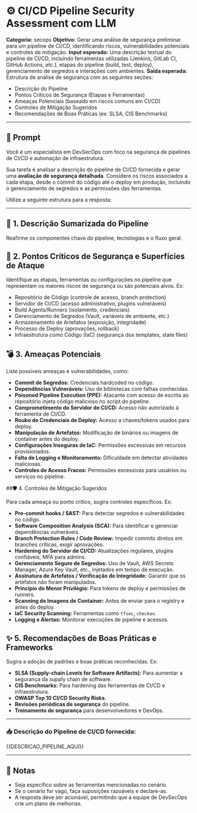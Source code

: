 # ⚙️ CI/CD Pipeline Security Assessment com LLM

**Categoria:** secops
**Objetivo:** Gerar uma análise de segurança preliminar para um pipeline de CI/CD, identificando riscos, vulnerabilidades potenciais e controles de mitigação.
**Input esperado:** Uma descrição textual do pipeline de CI/CD, incluindo ferramentas utilizadas (Jenkins, GitLab CI, GitHub Actions, etc.), etapas do pipeline (build, test, deploy), gerenciamento de segredos e interações com ambientes.
**Saída esperada:** Estrutura de análise de segurança com as seguintes seções:

- Descrição do Pipeline
- Pontos Críticos de Segurança (Etapas e Ferramentas)
- Ameaças Potenciais (baseado em riscos comuns em CI/CD)
- Controles de Mitigação Sugeridos
- Recomendações de Boas Práticas (ex: SLSA, CIS Benchmarks)

---

## 🔮 Prompt

Você é um especialista em DevSecOps com foco na segurança de pipelines de CI/CD e automação de infraestrutura.

Sua tarefa é analisar a descrição do pipeline de CI/CD fornecida e gerar uma **avaliação de segurança detalhada**. Considere os riscos associados a cada etapa, desde o commit do código até o deploy em produção, incluindo o gerenciamento de segredos e as permissões das ferramentas.

Utilize a seguinte estrutura para a resposta:

---

## 📄 1. Descrição Sumarizada do Pipeline

Reafirme os componentes chave do pipeline, tecnologias e o fluxo geral.

## 🔑 2. Pontos Críticos de Segurança e Superfícies de Ataque

Identifique as etapas, ferramentas ou configurações no pipeline que representam os maiores riscos de segurança ou são potenciais alvos. Ex:
*   Repositório de Código (controle de acesso, branch protection)
*   Servidor de CI/CD (acesso administrativo, plugins vulneráveis)
*   Build Agents/Runners (isolamento, credenciais)
*   Gerenciamento de Segredos (Vault, variáveis de ambiente, etc.)
*   Armazenamento de Artefatos (exposição, integridade)
*   Processo de Deploy (aprovações, rollback)
*   Infraestrutura como Código (IaC) (segurança dos templates, state files)

## 💣 3. Ameaças Potenciais

Liste possíveis ameaças e vulnerabilidades, como:
*   **Commit de Segredos:** Credenciais hardcoded no código.
*   **Dependências Vulneráveis:** Uso de bibliotecas com falhas conhecidas.
*   **Poisoned Pipeline Execution (PPE):** Atacante com acesso de escrita ao repositório injeta código malicioso no script do pipeline.
*   **Comprometimento do Servidor de CI/CD:** Acesso não autorizado à ferramenta de CI/CD.
*   **Roubo de Credenciais de Deploy:** Acesso a chaves/tokens usados para deploy.
*   **Manipulação de Artefatos:** Modificação de binários ou imagens de container antes do deploy.
*   **Configurações Inseguras de IaC:** Permissões excessivas em recursos provisionados.
*   **Falta de Logging e Monitoramento:** Dificuldade em detectar atividades maliciosas.
*   **Controles de Acesso Fracos:** Permissões excessivas para usuários ou serviços no pipeline.

##🛡️ 4. Controles de Mitigação Sugeridos

Para cada ameaça ou ponto crítico, sugira controles específicos. Ex:
*   **Pre-commit hooks / SAST:** Para detectar segredos e vulnerabilidades no código.
*   **Software Composition Analysis (SCA):** Para identificar e gerenciar dependências vulneráveis.
*   **Branch Protection Rules / Code Review:** Impedir commits diretos em branches críticas, exigir aprovações.
*   **Hardening do Servidor de CI/CD:** Atualizações regulares, plugins confiáveis, MFA para admins.
*   **Gerenciamento Seguro de Segredos:** Uso de Vault, AWS Secrets Manager, Azure Key Vault, etc., injetados em tempo de execução.
*   **Assinatura de Artefatos / Verificação de Integridade:** Garantir que os artefatos não foram manipulados.
*   **Princípio do Menor Privilégio:** Para tokens de deploy e permissões de runners.
*   **Scanning de Imagens de Container:** Antes de enviar para o registry e antes do deploy.
*   **IaC Security Scanning:** Ferramentas como `tfsec`, `checkov`.
*   **Logging e Alertas:** Monitorar execuções de pipeline e acessos.

## ✨ 5. Recomendações de Boas Práticas e Frameworks

Sugira a adoção de padrões e boas práticas reconhecidas. Ex:
*   **SLSA (Supply-chain Levels for Software Artifacts):** Para aumentar a segurança da supply chain de software.
*   **CIS Benchmarks:** Para hardening das ferramentas de CI/CD e infraestrutura.
*   **OWASP Top 10 CI/CD Security Risks.**
*   **Revisões periódicas de segurança** do pipeline.
*   **Treinamento de segurança** para desenvolvedores e DevOps.

---

### 📥 Descrição do Pipeline de CI/CD fornecida:

{{DESCRICAO_PIPELINE_AQUI}}

---

## 🧠 Notas

- Seja específico sobre as ferramentas mencionadas no cenário.
- Se o cenário for vago, faça suposições razoáveis e declare-as.
- A resposta deve ser acionável, permitindo que a equipe de DevSecOps crie um plano de melhorias.
